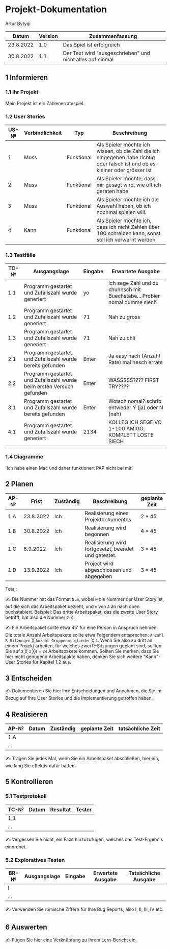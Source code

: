 # Projekt-Dokumentation

 Artur Bytyqi

| Datum | Version | Zusammenfassung                                              |
| ----- | ------- | ------------------------------------------------------------ |
|23.8.2022| 1.0   | Das Spiel ist erfolgreich |
|30.8.2022| 1.1   | Der Text wird "ausgeschrieben" und nicht alles auf einmal |

## 1 Informieren

### 1.1 Ihr Projekt

Mein Projekt ist ein Zahlenerratespiel.

### 1.2 User Stories

| US-№ | Verbindlichkeit | Typ  | Beschreibung                       |
| ---- | --------------- | ---- | ---------------------------------- |
| 1    | Muss | Funktional | Als Spieler möchte ich wissen, ob die Zahl die ich eingegeben habe richtig oder falsch ist und ob es kleiner oder grösser ist |
| 2  | Muss  |Funktional| Als Spieler möchte, dass mir gesagt wird, wie oft ich geraten habe    |
| 3  | Muss  |Funktional| Als Spieler möchte ich die Auswahl haben, ob ich nochmal spielen will.   |
| 4  | Kann  |Funktional| Als Spieler möchte ich, dass ich nicht Zahlen über 100 schreiben kann, sonst soll ich verwarnt werden.   |


### 1.3 Testfälle

| TC-№ | Ausgangslage | Eingabe | Erwartete Ausgabe |
| ---- | ------------ | ------- | ----------------- |
| 1.1  | Programm gestartet und Zufallszahl wurde generiert |yo |Ich sege Zahl und du chunnsch mit Buechstabe... Probier nomal dumme siech|
| 1.2  |Programm gestartet und Zufallszahl wurde generiert              |71 |Nah zu gross |
| 1.3  |Programm gestartet und Zufallszahl wurde generiert              |71 |Nah zu chli |
| 2.1  |Programm gestartet und Zufallszahl wurde bereits gefunden              |Enter |Ja easy nach (Anzahl Rate) mal hesch errate |
| 2.2  |Programm gestartet und Zufallszahl wurde beim ersten Versuch gefunden              |Enter |WASSSSS???? FIRST TRY???? |
| 3.1  |Programm gestartet und Zufallszahl wurde bereits gefunden              |Enter |Wotsch nomal? schrib entweder Y (ja) oder N (nah) |
| 4.1  |Programm gestartet und Zufallszahl wurde generiert              |2134 |KOLLEG ICH SEGE VO 1-100 AMIGO. KOMPLETT LOSTE SIECH |



### 1.4 Diagramme

'Ich habe einen Mac und daher funktionert PAP nicht bei mir.'

## 2 Planen

| AP-№ | Frist | Zuständig | Beschreibung | geplante Zeit |
| ---- | ----- | --------- | ------------ | ------------- |
| 1.A  |  23.8.2022     |  Ich      | Realisierung eines Projektdokumentes    | 2 * 45  |
| 1.B  | 30.8.2022 | Ich     | Realisierung wird begonnen   | 4 * 45 |
| 1.C  | 6.9.2022 | Ich     | Realisierung wird fortgesetzt, beendet und getestet.   | 3 * 45  |
| 1.D  | 13.9.2022 | Ich     | Project wird abgeschlossen und abgegeben   |3 * 45 |

Total: 

✍️ Die Nummer hat das Format `N.m`, wobei `N` die Nummer der User Story ist, auf die sich das Arbeitspaket bezieht, und `m` von `A` an nach oben buchstabiert. Beispiel: Das dritte Arbeitspaket, das die zweite User Story betrifft, hat also die Nummer `2.C`.

✍️ Ein Arbeitspaket sollte etwa 45' für eine Person in Anspruch nehmen. Die totale Anzahl Arbeitspakete sollte etwa Folgendem entsprechen: `Anzahl R-Sitzungen` ╳ `Anzahl Gruppenmitglieder` ╳ `4`. Wenn Sie also zu dritt an einem Projekt arbeiten, für welches zwei R-Sitzungen geplant sind, sollten Sie auf `2` ╳ `3` ╳`4` = `24` Arbeitspakete kommen. Sollten Sie merken, dass Sie hier nicht genügend Arbeitspakte haben, denken Sie sich weitere "Kann"-User Stories für Kapitel 1.2 aus.

## 3 Entscheiden

✍️ Dokumentieren Sie hier Ihre Entscheidungen und Annahmen, die Sie im Bezug auf Ihre User Stories und die Implementierung getroffen haben.

## 4 Realisieren

| AP-№ | Datum | Zuständig | geplante Zeit | tatsächliche Zeit |
| ---- | ----- | --------- | ------------- | ----------------- |
| 1.A  |       |        |               |                   |
| ...  |       |           |               |                   |

✍️ Tragen Sie jedes Mal, wenn Sie ein Arbeitspaket abschließen, hier ein, wie lang Sie effektiv dafür hatten.

## 5 Kontrollieren

### 5.1 Testprotokoll

| TC-№ | Datum | Resultat | Tester |
| ---- | ----- | -------- | ------ |
| 1.1  |       |          |        |
| ...  |       |          |        |

✍️ Vergessen Sie nicht, ein Fazit hinzuzufügen, welches das Test-Ergebnis einordnet.

### 5.2 Exploratives Testen

| BR-№ | Ausgangslage | Eingabe | Erwartete Ausgabe | Tatsächliche Ausgabe |
| ---- | ------------ | ------- | ----------------- | -------------------- |
| I    |              |         |                   |                      |
| ...  |              |         |                   |                      |

✍️ Verwenden Sie römische Ziffern für Ihre Bug Reports, also I, II, III, IV etc.

## 6 Auswerten

✍️ Fügen Sie hier eine Verknüpfung zu Ihrem Lern-Bericht ein.
